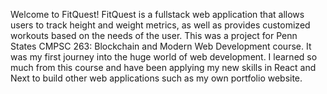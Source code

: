 Welcome to FitQuest! FitQuest is a fullstack web application that allows users to track height and weight metrics, as well as provides customized workouts based on the needs of the user. 
This was a project for Penn States CMPSC 263: Blockchain and Modern Web Development course. It was my first journey into the huge world of web development. I learned so much from this course and
have been applying my new skills in React and Next to build other web applications such as my own portfolio website. 
